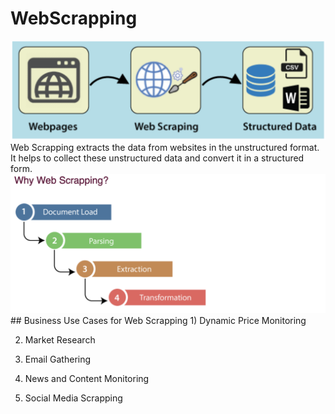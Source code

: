 # WebScrapping
<img src="./scraping.png">
Web Scrapping extracts the data from websites in the unstructured format. It helps to collect these unstructured data and convert it in a structured form.
<img src="./ScrappingProcess.png">
## Business Use Cases for Web Scrapping 
 1) Dynamic Price Monitoring

 2) Market Research

 3) Email Gathering     

 4) News and Content Monitoring

 5) Social Media Scrapping           
